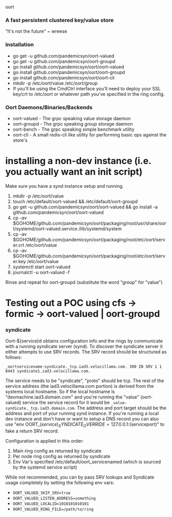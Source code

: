 oort

### A fast persistent clustered key/value store

"It's not the future" ~ wreese

### Installation

* go get -u github.com/pandemicsyn/oort-valued
* go get -u github.com/pandemicsyn/oort-groupd
* go install github.com/pandemicsyn/oort/oort-valued
* go install github.com/pandemicsyn/oort/oort-groupd
* go install github.com/pandemicsyn/oort/oort-cli
* mkdir -p /etc/oort/value /etc/oort/group
* If you'll be using the CmdCtrl interface you'll need to deploy your SSL key/crt to /etc/oort or whatever path you've specified in the ring config.

### Oort Daemons/Binaries/Backends

* oort-valued - The grpc speaking value storage daemon
* oort-groupd - The grpc speaking group storage daemon
* oort-bench - The grpc speaking simple benchmark utility
* oort-cli - A small redis-cli like utility for performing basic ops against the store's

# installing a non-dev instance (i.e. you actually want an init script)

Make sure you have a synd instance setup and running.

1. mkdir -p /etc/oort/value
2. touch /etc/default/oort-valued && /etc/default/oort-groupd
3. go get -u github.com/pandemicsyn/oort/oort-valued && go install -a github.com/pandemicsyn/oort/oort-valued
4. cp -av $GOHOME/github.com/pandemicsyn/oort/packaging/root/usr/share/oort/systemd/oort-valued.service /lib/systemd/system
5. cp -av $GOHOME/github.com/pandemicsyn/oort/packaging/root/etc/oort/server.crt /etc/oort/value
6. cp -av $GOHOME/github.com/pandemicsyn/oort/packaging/root/etc/oort/server.key /etc/oort/value
7. systemctl start oort-valued
8. journalctl -u oort-valued -f

Rinse and repeat for oort-groupd (substitute the word "group" for "value")

# Testing out a POC using cfs -> formic -> oort-valued | oort-groupd

### syndicate

Oort-${service}d obtains configuration info and the rings by communicate with a running syndicate server (synd).
To discover the syndicate server it either attempts to use SRV records. The SRV record should be structured as follows:

```_oortservicename-syndicate._tcp.iad3.velocillama.com. 300 IN SRV 1 1 8443 syndicate1.iad3.velocillama.com.```

The service needs to be "syndicate", "proto" should be tcp. The rest of the service address (the iad3.velocillama.com portion) is derived from the systems local hostname. So if the local hostname is "devmachine.iad3.domain.com" and you're running the "value" (oort-valued) service the service record for it would be `_value-syndicate._tcp.iad3.domain.com`. The address and port target should be the address and port of your running synd instance. If you're running a local dev instance and don't have or want to setup a DNS record you can also use "env OORT_$(service)_SYNDICATE_OVERRIDE=127.0.0.1:$(serviceport)" to fake a return SRV record.

Configuration is applied in this order:

1. Main ring config as returned by syndicate
2. Per node ring config as returned by syndicate
3. Env Var's specified /etc/default/oort_servicenamed (which is sourced by the systemd service script)

While not recommended, you can by pass SRV lookups and Syndicate usage completely by setting the following env vars:

- `OORT_VALUED_SKIP_SRV=true`
- `OORT_VALUED_LISTEN_ADDRESS=something`
- `OORT_VALUED_LOCALID=1010101010101`
- `OORT_VALUED_RING_FILE=/path/to/ring`
